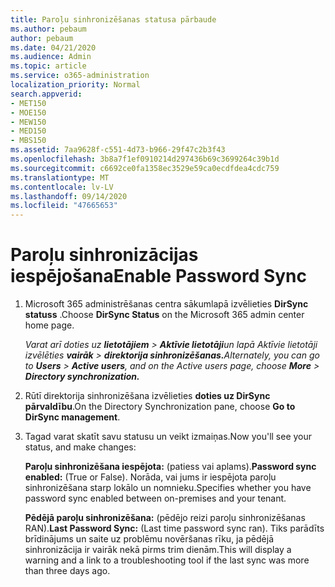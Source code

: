 ```yaml
---
title: Paroļu sinhronizēšanas statusa pārbaude
ms.author: pebaum
author: pebaum
ms.date: 04/21/2020
ms.audience: Admin
ms.topic: article
ms.service: o365-administration
localization_priority: Normal
search.appverid:
- MET150
- MOE150
- MEW150
- MED150
- MBS150
ms.assetid: 7aa9628f-c551-4d73-b966-29f47c2b3f43
ms.openlocfilehash: 3b8a7f1ef0910214d297436b69c3699264c39b1d
ms.sourcegitcommit: c6692ce0fa1358ec3529e59ca0ecdfdea4cdc759
ms.translationtype: MT
ms.contentlocale: lv-LV
ms.lasthandoff: 09/14/2020
ms.locfileid: "47665653"
---
```

# <a name="enable-password-sync"></a><span data-ttu-id="e47ba-102">Paroļu sinhronizācijas iespējošana</span><span class="sxs-lookup"><span data-stu-id="e47ba-102">Enable Password Sync</span></span>

1.  <span data-ttu-id="e47ba-103">Microsoft 365 administrēšanas centra sākumlapā izvēlieties **DirSync statuss** .</span><span class="sxs-lookup"><span data-stu-id="e47ba-103">Choose **DirSync Status** on the Microsoft 365 admin center home page.</span></span> 
    
     <span data-ttu-id="e47ba-104">*Varat arī doties uz **lietotājiem** \> **Aktīvie lietotāji**un lapā Aktīvie lietotāji izvēlēties **vairāk** \> **direktorija sinhronizēšanas.***</span><span class="sxs-lookup"><span data-stu-id="e47ba-104">*Alternately, you can go to **Users** \> **Active users**, and on the Active users page, choose **More** \> **Directory synchronization.***</span></span> 
    
2. <span data-ttu-id="e47ba-105">Rūtī direktorija sinhronizēšana izvēlieties **doties uz DirSync pārvaldību**.</span><span class="sxs-lookup"><span data-stu-id="e47ba-105">On the Directory Synchronization pane, choose **Go to DirSync management**.</span></span> 
    
3. <span data-ttu-id="e47ba-106">Tagad varat skatīt savu statusu un veikt izmaiņas.</span><span class="sxs-lookup"><span data-stu-id="e47ba-106">Now you'll see your status, and make changes:</span></span>
    
    <span data-ttu-id="e47ba-107">**Paroļu sinhronizēšana iespējota:** (patiess vai aplams).</span><span class="sxs-lookup"><span data-stu-id="e47ba-107">**Password sync enabled:** (True or False).</span></span> <span data-ttu-id="e47ba-108">Norāda, vai jums ir iespējota paroļu sinhronizēšana starp lokālo un nomnieku.</span><span class="sxs-lookup"><span data-stu-id="e47ba-108">Specifies whether you have password sync enabled between on-premises and your tenant.</span></span> 
    
    <span data-ttu-id="e47ba-109">**Pēdējā paroļu sinhronizēšana:** (pēdējo reizi paroļu sinhronizēšanas RAN).</span><span class="sxs-lookup"><span data-stu-id="e47ba-109">**Last Password Sync:** (Last time password sync ran).</span></span> <span data-ttu-id="e47ba-110">Tiks parādīts brīdinājums un saite uz problēmu novēršanas rīku, ja pēdējā sinhronizācija ir vairāk nekā pirms trim dienām.</span><span class="sxs-lookup"><span data-stu-id="e47ba-110">This will display a warning and a link to a troubleshooting tool if the last sync was more than three days ago.</span></span> 
    


